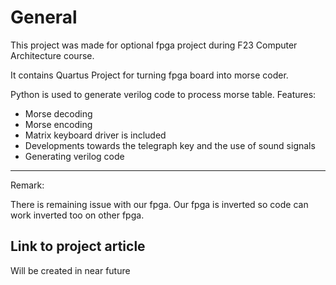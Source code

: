 # General
This project was made for optional fpga project during F23 Computer Architecture course. 

It contains Quartus Project for turning fpga board into morse coder.

Python is used to generate verilog code to process morse table.
Features:
- Morse decoding
- Morse encoding
- Matrix keyboard driver is included
- Developments towards the telegraph key and the use of sound signals
- Generating verilog code
_________________________________________

Remark: 

There is remaining issue with our fpga.
Our fpga is inverted so code can work inverted too on other fpga.

## Link to project article
Will be created in near future
